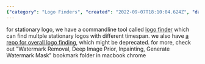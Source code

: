 ```yaml
---
{"category": "Logo Finders", "created": "2022-09-07T18:10:04.624Z", "date": "2022-09-07 18:10:04", "description": "This article discusses two types of logo finders, stationary and moving. The stationary logo finder is a command-line tool, while the overall logo finding repository may be outdated. To find related information, one can refer to a 'Watermark Removal, Deep Image Prior, Inpainting, Generate Watermark Mask' bookmark folder on a MacBook Chrome browser.", "modified": "2022-09-08T02:58:56.047Z", "tags": ["logo finder", "stationary logo finder", "moving logo finder", "command-line tool", "repository", "outdated", "Watermark Removal, Deep Image Prior, Inpainting, Generate Watermark Mask"], "title": "stationary logo finders and moving logo finders"}
---
```

for stationary logo, we have a commandline tool called [logo finder](https://github.com/wernerturing/multi-delogo/blob/master/src/opencv-logo-finder/logo-finder.cpp) which can find multple stationary logos with different timespan. we also have [a repo for overall logo finding](https://github.com/rohitrango/automatic-watermark-detection), which might be deprecated.
for more, check out "Watermark Removal, Deep Image Prior, Inpainting, Generate Watermark Mask" bookmark folder in macbook chrome